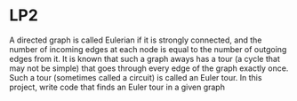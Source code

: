 # LP2

A directed graph is called Eulerian if it is strongly connected, and the number of incoming edges at each node is equal to the number of outgoing edges from it. It is known that such a graph aways has a tour (a cycle that may not be simple) that goes through every edge of the graph exactly once. Such a tour (sometimes called a circuit) is called an Euler tour. In this project, write code that finds an Euler tour in a given graph

